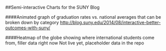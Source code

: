 ##Semi-interactive Charts for the SUNY Blog

####Animated graph of graduation rates vs. national averages that can be broken down by category 
http://blog.suny.edu/2014/08/interactive-better-outcomes-with-suny/


####Heatmap of the globe showing where international students come from, filler data right now 
Not live yet, placeholder data in the repo

